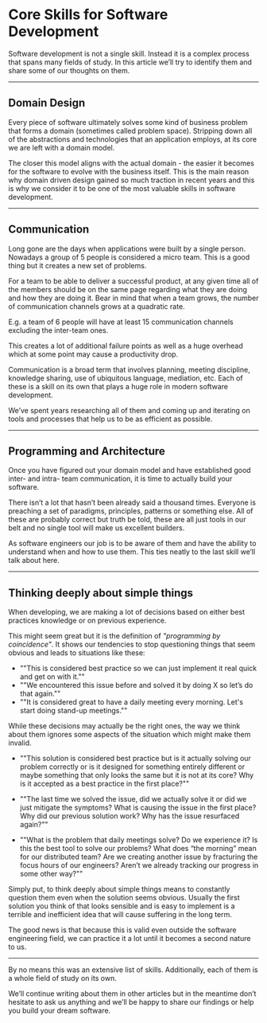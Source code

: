 # Core Skills for Software Development
Software development is not a single skill. Instead it is a complex process that spans many fields of study. In this article we’ll try to identify them and share some of our thoughts on them.

--- 

## Domain Design

Every piece of software ultimately solves some kind of business problem that forms a domain (sometimes called problem space). Stripping down all of the abstractions and technologies that an application employs, at its core we are left with a domain model.

The closer this model aligns with the actual domain - the easier it becomes for the software to evolve with the business itself. This is the main reason why domain driven design gained so much traction in recent years and this is why we consider it to be one of the most valuable skills in software development.

---

## Communication
Long gone are the days when applications were built by a single person. Nowadays a group of 5 people is considered a micro team. This is a good thing but it creates a new set of problems.

For a team to be able to deliver a successful product, at any given time all of the members should be on the same page regarding what they are doing and how they are doing it. Bear in mind that when a team grows, the number of communication channels grows at a quadratic rate.

E.g. a team of 6 people will have at least 15 communication channels excluding the inter-team ones.

This creates a lot of additional failure points as well as a huge overhead which at some point may cause a productivity drop.

Communication is a broad term that involves planning, meeting discipline, knowledge sharing, use of ubiquitous language, mediation, etc. Each of these is a skill on its own that plays a huge role in modern software development.

We’ve spent years researching all of them and coming up and iterating on tools and processes that help us to be as efficient as possible.

---

## Programming and Architecture
Once you have figured out your domain model and have established good inter- and intra- team communication, it is time to actually build your software.

There isn’t a lot that hasn’t been already said a thousand times. Everyone is preaching a set of paradigms, principles, patterns or something else. All of these are probably correct but truth be told, these are all just tools in our belt and no single tool will make us excellent builders.

As software engineers our job is to be aware of them and have the ability to understand when and how to use them. This ties neatly to the last skill we’ll talk about here.

---

## Thinking deeply about simple things
When developing, we are making a lot of decisions based on either best practices knowledge or on previous experience.

This might seem great but it is the definition of *"programming by coincidence"*. It shows our tendencies to stop questioning things that seem obvious and leads to situations like these:

- ""This is considered best practice so we can just implement it real quick and get on with it.""
- ""We encountered this issue before and solved it by doing X so let’s do that again.""
- ""It is considered great to have a daily meeting every morning. Let's start doing stand-up meetings.""

While these decisions may actually be the right ones, the way we think about them ignores some aspects of the situation which might make them invalid.

- ""This solution is considered best practice but is it actually solving our problem correctly or is it designed for something entirely different or maybe something that only looks the same but it is not at its core? Why is it accepted as a best practice in the first place?""
- ""The last time we solved the issue, did we actually solve it or did we just mitigate the symptoms? What is causing the issue in the first place? Why did our previous solution work? Why has the issue resurfaced again?""

- ""What is the problem that daily meetings solve? Do we experience it? Is this the best tool to solve our problems? What does “the morning” mean for our distributed team? Are we creating another issue by fracturing the focus hours of our engineers? Aren’t we already tracking our progress in some other way?""

Simply put, to think deeply about simple things means to constantly question them even when the solution seems obvious. Usually the first solution you think of that looks sensible and is easy to implement is a terrible and inefficient idea that will cause suffering in the long term.

The good news is that because this is valid even outside the software engineering field, we can practice it a lot until it becomes a second nature to us.

---

By no means this was an extensive list of skills. Additionally, each of them is a whole field of study on its own.

We’ll continue writing about them in other articles but in the meantime don’t hesitate to ask us anything and we’ll be happy to share our findings or help you build your dream software.
